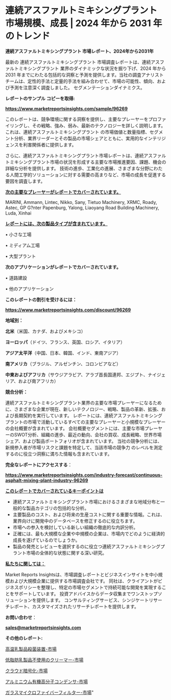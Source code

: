# 連続アスファルトミキシングプラント 市場規模、成長 | 2024 年から 2031 年のトレンド

<strong>連続アスファルトミキシングプラント 市場レポート、2024年から2031年</strong>

最新の 連続アスファルトミキシングプラント 市場調査レポートは、連続アスファルトミキシングプラント 業界のダイナミックな状況を掘り下げ、2024 年から 2031 年までにわたる包括的な洞察と予測を提供します。当社の調査アナリスト チームは、定性的手法と定量的手法を組み合わせて、市場の可能性、傾向、および予測を注意深く調査しました。 セグメンテーションダイナミクス。



<strong>レポートのサンプル コピーを取得:</strong> <a href=https://www.marketreportsinsights.com/sample/96269>

<strong><u>https://www.marketreportsinsights.com/sample/96269</u></strong></a>

このレポートは、競争環境に関する洞察を提供し、主要なプレーヤーをプロファイリングし、その戦略、強み、弱み、最新のテクノロジーを詳しく説明します。 これは、連続アスファルトミキシングプラント の市場価値と数量指標、セグメント分析、業界リーダーとその製品の市場シェアとともに、実用的なインテリジェンスを利害関係者に提供します。

さらに、連続アスファルトミキシングプラント市場レポートは、連続アスファルトミキシングプラント市場の状況を形成する主要な市場推進要因、課題、機会の詳細な分析を提供します。 技術の進歩、工業化の進展、さまざまな分野にわたる人間工学的ソリューションに対する需要の高まりなど、市場の成長を促進する要因を調査します。



<strong><u>次の主要なプレーヤーがレポートでカバーされています。</u></strong>

MARINI, Ammann, Lintec, Nikko, Sany, Tietuo Machinery, XRMC, Roady, Astec, GP G?nter Papenburg, Yalong, Liaoyang Road Building Machinery, Luda, Xinhai



<strong><u><b>レポートには、次の製品タイプが含まれています。</b></u></strong>

• 小さな工場

• ミディアム工場

• 大型プラント



<strong><b>次のアプリケーションがレポートでカバーされています。</b></strong>

• 道路建設

• 他のアプリケーション



<strong><b>このレポートの割引を受けるには：</b></strong><a href=https://www.marketreportsinsights.com/discount/96269>

<strong><u>https://www.marketreportsinsights.com/discount/96269</u></strong></a>



<strong>地域別：</strong>



<strong>北米</strong>（米国、カナダ、およびメキシコ）



<strong>ヨーロッパ</strong>（ドイツ、フランス、英国、ロシア、イタリア）



<strong>アジア太平洋</strong>（中国、日本、韓国、インド、東南アジア）



<strong>南アメリカ</strong>（ブラジル、アルゼンチン、コロンビアなど）



<strong>中東およびアフリカ</strong>（サウジアラビア、アラブ首長国連邦、エジプト、ナイジェリア、および南アフリカ）



<strong>競合分析：</strong>

連続アスファルトミキシングプラント業界の主要な市場プレーヤーになるために、さまざまな企業が現在、新しいテクノロジー、戦略、製品の革新、拡張、および長期契約を実行しています。 レポートには、連続アスファルトミキシングプラントの市場で活動しているすべての主要なプレーヤーと小規模なプレーヤーの会社概要が含まれています。 会社概要セグメントには、主要な市場プレーヤーのSWOT分析、組織の進歩、最近の動向、会社の買収、成長戦略、世界市場シェア、および製品ポートフォリオが含まれています。 当社の競争分析には、新規参入者が市場リスクと課題を特定して、当該市場の競争力 のレベルを測定するのに役立つ洞察に満ちた情報も含まれています。



<strong>完全なレポートにアクセスする</strong>：

<a href=https://www.marketreportsinsights.com/industry-forecast/continuous-asphalt-mixing-plant-industry-96269>

<strong><u>https://www.marketreportsinsights.com/industry-forecast/continuous-asphalt-mixing-plant-industry-96269</u></strong></a>



<strong><u><b>このレポートでカバーされているキーポイントは</b></u></strong>
<ul>
  <li>連続アスファルトミキシングプラント市場におけるさまざまな地域分布と一般的な製品カテゴリの包括的な分析。</li>
  <li>主要製品のコスト、および将来の生産コストに関する重要な情報。これは、業界向けに開発中のデータベースを修正するのに役立ちます。</li>
  <li>市場への参入を検討している新しい組織の徹底的な内訳分析。</li>
  <li>正確には、最も大規模な企業や中規模の企業は、市場内でどのように経済的成長を遂げているのでしょうか。</li>
  <li>製品の発売とレビューを選択するのに役立つ連続アスファルトミキシングプラント市場の全体的な状態に関する深い研究。</li>
</ul>


<strong><u><b>私たちに関しては：</b></u></strong>

Market Reports Insightsは、市場調査レポートとビジネスインサイトを中小規模および大規模企業に提供する市場調査会社です。 同社は、クライアントがビジネスポリシーを整理し、特定の市場セグメントで持続可能な開発を実現することをサポートしています。 投資アドバイスからデータ収集までワンストップソリューションを提供します。 コンサルティングサービス、シンジケートリサーチレポート、カスタマイズされたリサーチレポートを提供します。



<strong><b>お問い合わせ</b></strong>：

<a href=mailto:sales@marketreportsinsights.com>

<strong><u>sales@marketreportsinsights.com</u></strong></a>



<strong>その他のレポート:</strong>

<a href=https://www.linkedin.com/pulse/高温乳製品殺菌装置-市場-2023-競争分析と事業成長-2030-pr-news-hub-pt3xf/>高温乳製品殺菌装置-市場</a>

<a href=https://www.linkedin.com/pulse/低脂肪乳製品不使用のクリーマー-市場-2023-総合分析と事業成長戦略-2030-pr-news-hub-eijrf/>低脂肪乳製品不使用のクリーマー-市場</a>

<a href=https://www.linkedin.com/pulse/クラウド暗号化-市場-2023-最新の-cagr-および成長分析-2030-umnnf/>クラウド暗号化-市場</a>

<a href=https://www.linkedin.com/pulse/アルミニウム有機高分子コンデンサ-市場-2023-swot-分析と成長率-aubmf/>アルミニウム有機高分子コンデンサ-市場</a>

<a href=https://www.linkedin.com/pulse/ガラスマイクロファイバーフィルター-市場-2023-年のダイナミクスとビジネストレンド-sooqf/>ガラスマイクロファイバーフィルター-市場</a>"
